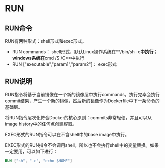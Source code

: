 # RUN
## RUN命令
RUN有两种形式：shell形式和exec形式。
* RUN commands： shell形式，默认Linux操作系统在**/bin/sh -c**中执行；windows系统在**cmd /S /C**中执行
* RUN ["executable","param1","param2"]： exec形式

## RUN说明
RUN指令将基于当前镜像在一个新的镜像层中执行commands，执行完毕会执行commit结果，产生一个新的镜像，然后新的镜像作为Dockerfile中下一条命令的基础层。

将RUN指令层次化符合Docker的核心原则：commits非常轻便，并且可以从image history中的任何点创建容器。

EXEC形式的RUN指令可以在不含shell中的base image中执行。

EXEC形式的RUN指令不会调用shell，所以也不会执行shell中的变量替换。如果一定要用，可以如下进行：
```Dockerfile
RUN ["sh", "-c", "echo $HOME"]
```

